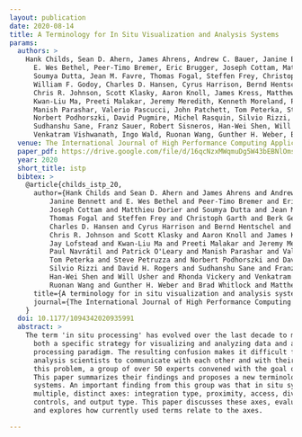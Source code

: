 ```yaml
---
layout: publication
date: 2020-08-14
title: A Terminology for In Situ Visualization and Analysis Systems
params:
  authors: >
    Hank Childs, Sean D. Ahern, James Ahrens, Andrew C. Bauer, Janine Bennett,
      E. Wes Bethel, Peer-Timo Bremer, Eric Brugger, Joseph Cottam, Matthieu Dorier,
      Soumya Dutta, Jean M. Favre, Thomas Fogal, Steffen Frey, Christoph Garth, Berk Geveci,
      William F. Godoy, Charles D. Hansen, Cyrus Harrison, Bernd Hentschel, Joseph Insley,
      Chris R. Johnson, Scott Klasky, Aaron Knoll, James Kress, Matthew Larsen, Jay Lofstead,
      Kwan-Liu Ma, Preeti Malakar, Jeremy Meredith, Kenneth Moreland, Paul Navrátil, Patrick O'Leary,
      Manish Parashar, Valerio Pascucci, John Patchett, Tom Peterka, Steve Petruzza,
      Norbert Podhorszki, David Pugmire, Michel Rasquin, Silvio Rizzi, David H. Rogers,
      Sudhanshu Sane, Franz Sauer, Robert Sisneros, Han-Wei Shen, Will Usher, Rhonda Vickery,
      Venkatram Vishwanath, Ingo Wald, Ruonan Wang, Gunther H. Weber, Brad Whitlock, Matthew Wolf, Hongfeng Yu, Sean B. Ziegeler
  venue: The International Journal of High Performance Computing Applications
  paper_pdf: https://drive.google.com/file/d/16qcNzxMWqmuDg5W43bEBNlOmswyfSlLU/view?usp=sharing
  year: 2020
  short_title: istp
  bibtex: >
    @article{childs_istp_20,
      author={Hank Childs and Sean D. Ahern and James Ahrens and Andrew C. Bauer and
          Janine Bennett and E. Wes Bethel and Peer-Timo Bremer and Eric Brugger and
          Joseph Cottam and Matthieu Dorier and Soumya Dutta and Jean M. Favre and
          Thomas Fogal and Steffen Frey and Christoph Garth and Berk Geveci and William F. Godoy and
          Charles D. Hansen and Cyrus Harrison and Bernd Hentschel and Joseph Insley and
          Chris R. Johnson and Scott Klasky and Aaron Knoll and James Kress and Matthew Larsen and
          Jay Lofstead and Kwan-Liu Ma and Preeti Malakar and Jeremy Meredith and Kenneth Moreland and
          Paul Navrátil and Patrick O'Leary and Manish Parashar and Valerio Pascucci and John Patchett and
          Tom Peterka and Steve Petruzza and Norbert Podhorszki and David Pugmire and Michel Rasquin and
          Silvio Rizzi and David H. Rogers and Sudhanshu Sane and Franz Sauer and Robert Sisneros and
          Han-Wei Shen and Will Usher and Rhonda Vickery and Venkatram Vishwanath and Ingo Wald and
          Ruonan Wang and Gunther H. Weber and Brad Whitlock and Matthew Wolf and Hongfeng Yu and Sean B. Ziegeler},
      title={A terminology for in situ visualization and analysis systems},
      journal={The International Journal of High Performance Computing Applications}
    }
  doi: 10.1177/1094342020935991
  abstract: >
    The term 'in situ processing' has evolved over the last decade to mean
      both a specific strategy for visualizing and analyzing data and an umbrella term for a
      processing paradigm. The resulting confusion makes it difficult for visualization and
      analysis scientists to communicate with each other and with their stakeholders. To address
      this problem, a group of over 50 experts convened with the goal of standardizing terminology.
      This paper summarizes their findings and proposes a new terminology for describing in situ
      systems. An important finding from this group was that in situ systems are best described via
      multiple, distinct axes: integration type, proximity, access, division of execution, operation
      controls, and output type. This paper discusses these axes, evaluates existing systems within the axes,
      and explores how currently used terms relate to the axes.

---
```

